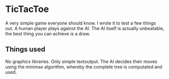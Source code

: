 # TicTacToe

A very simple game everyone should know. 
I wrote it to test a few things out.
A human player plays against the AI.
The AI itself is actually unbeatable, the best thing you can achieve is a draw.

## Things used
No graphics libraries. Only simple textoutput.
The AI decides their moves using the minimax algorithm, whereby the complete tree is computated and used.

